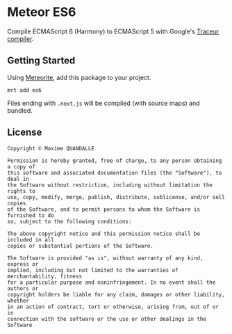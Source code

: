 # Meteor ES6

Compile ECMAScript 6 (Harmony) to ECMAScript 5 with Google's [Traceur compiler](https://github.com/google/traceur-compiler).

## Getting Started

Using [Meteorite](https://github.com/oortcloud/meteorite/), add this package to your project.

```
mrt add es6
```

Files ending with `.next.js` will be compiled (with source maps) and bundled.

## License

```
Copyright © Maxime QUANDALLE

Permission is hereby granted, free of charge, to any person obtaining a copy of
this software and associated documentation files (the "Software"), to deal in
the Software without restriction, including without limitation the rights to
use, copy, modify, merge, publish, distribute, sublicense, and/or sell copies
of the Software, and to permit persons to whom the Software is furnished to do
so, subject to the following conditions:

The above copyright notice and this permission notice shall be included in all
copies or substantial portions of the Software.

The Software is provided "as is", without warranty of any kind, express or
implied, including but not limited to the warranties of merchantability, fitness
for a particular purpose and noninfringement. In no event shall the authors or
copyright holders be liable for any claim, damages or other liability, whether
in an action of contract, tort or otherwise, arising from, out of or in
connection with the software or the use or other dealings in the Software
```
